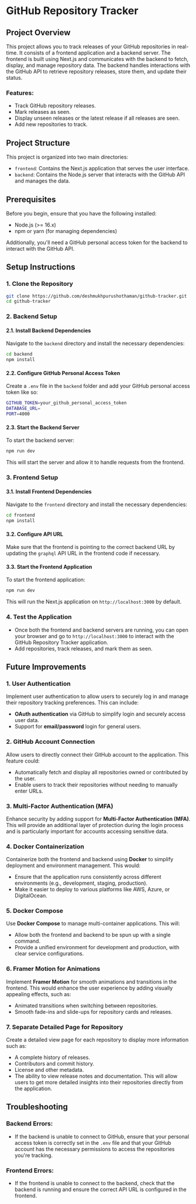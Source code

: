 # GitHub Repository Tracker

## Project Overview

This project allows you to track releases of your GitHub repositories in real-time. It consists of a frontend application and a backend server. The frontend is built using Next.js and communicates with the backend to fetch, display, and manage repository data. The backend handles interactions with the GitHub API to retrieve repository releases, store them, and update their status.

### Features:

- Track GitHub repository releases.
- Mark releases as seen.
- Display unseen releases or the latest release if all releases are seen.
- Add new repositories to track.

## Project Structure

This project is organized into two main directories:

- `frontend`: Contains the Next.js application that serves the user interface.
- `backend`: Contains the Node.js server that interacts with the GitHub API and manages the data.

## Prerequisites

Before you begin, ensure that you have the following installed:

- Node.js (>= 16.x)
- npm or yarn (for managing dependencies)

Additionally, you'll need a GitHub personal access token for the backend to interact with the GitHub API.

## Setup Instructions

### 1. Clone the Repository

```bash
git clone https://github.com/deshmukhpurushothaman/github-tracker.git
cd github-tracker
```

### 2. Backend Setup

#### 2.1. Install Backend Dependencies

Navigate to the `backend` directory and install the necessary dependencies:

```bash
cd backend
npm install
```

#### 2.2. Configure GitHub Personal Access Token

Create a `.env` file in the `backend` folder and add your GitHub personal access token like so:

```bash
GITHUB_TOKEN=your_github_personal_access_token
DATABASE_URL=
PORT=4000
```

#### 2.3. Start the Backend Server

To start the backend server:

```bash
npm run dev
```

This will start the server and allow it to handle requests from the frontend.

### 3. Frontend Setup

#### 3.1. Install Frontend Dependencies

Navigate to the `frontend` directory and install the necessary dependencies:

```bash
cd frontend
npm install
```

#### 3.2. Configure API URL

Make sure that the frontend is pointing to the correct backend URL by updating the `graphql` API URL in the frontend code if necessary.

#### 3.3. Start the Frontend Application

To start the frontend application:

```bash
npm run dev
```

This will run the Next.js application on `http://localhost:3000` by default.

### 4. Test the Application

- Once both the frontend and backend servers are running, you can open your browser and go to `http://localhost:3000` to interact with the GitHub Repository Tracker application.
- Add repositories, track releases, and mark them as seen.

## Future Improvements

### 1. User Authentication

Implement user authentication to allow users to securely log in and manage their repository tracking preferences. This can include:

- **OAuth authentication** via GitHub to simplify login and securely access user data.
- Support for **email/password** login for general users.

### 2. GitHub Account Connection

Allow users to directly connect their GitHub account to the application. This feature could:

- Automatically fetch and display all repositories owned or contributed by the user.
- Enable users to track their repositories without needing to manually enter URLs.

### 3. Multi-Factor Authentication (MFA)

Enhance security by adding support for **Multi-Factor Authentication (MFA)**. This will provide an additional layer of protection during the login process and is particularly important for accounts accessing sensitive data.

### 4. Docker Containerization

Containerize both the frontend and backend using **Docker** to simplify deployment and environment management. This would:

- Ensure that the application runs consistently across different environments (e.g., development, staging, production).
- Make it easier to deploy to various platforms like AWS, Azure, or DigitalOcean.

### 5. Docker Compose

Use **Docker Compose** to manage multi-container applications. This will:

- Allow both the frontend and backend to be spun up with a single command.
- Provide a unified environment for development and production, with clear service configurations.

### 6. Framer Motion for Animations

Implement **Framer Motion** for smooth animations and transitions in the frontend. This would enhance the user experience by adding visually appealing effects, such as:

- Animated transitions when switching between repositories.
- Smooth fade-ins and slide-ups for repository cards and releases.

### 7. Separate Detailed Page for Repository

Create a detailed view page for each repository to display more information such as:

- A complete history of releases.
- Contributors and commit history.
- License and other metadata.
- The ability to view release notes and documentation.
  This will allow users to get more detailed insights into their repositories directly from the application.

## Troubleshooting

### Backend Errors:

- If the backend is unable to connect to GitHub, ensure that your personal access token is correctly set in the `.env` file and that your GitHub account has the necessary permissions to access the repositories you're tracking.

### Frontend Errors:

- If the frontend is unable to connect to the backend, check that the backend is running and ensure the correct API URL is configured in the frontend.
